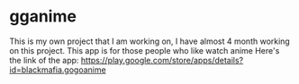 # gganime
This is my own project that I am working on, I have almost 4 month working on this project.
This app is for those people who like watch anime
Here's the link of the app: https://play.google.com/store/apps/details?id=blackmafia.gogoanime
